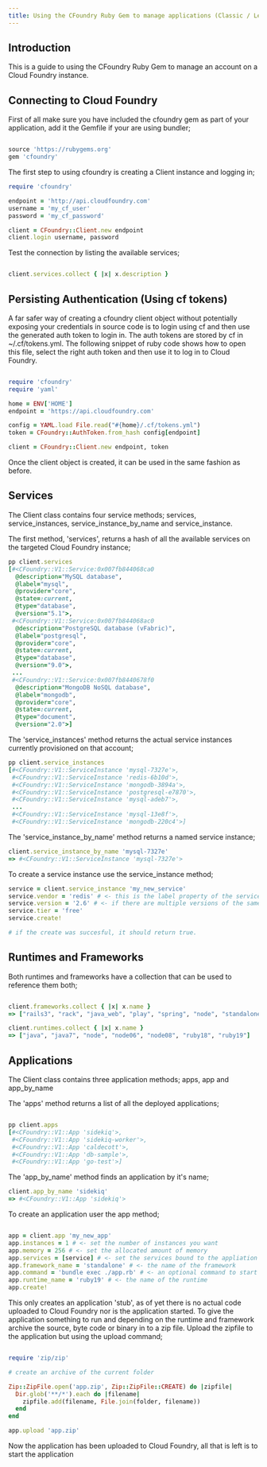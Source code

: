 ```yaml
---
title: Using the CFoundry Ruby Gem to manage applications (Classic / Legacy Cloud Foundry)
---
```


## <a id='intro'></a>Introduction ##

This is a guide to using the CFoundry Ruby Gem to manage an account on a Cloud Foundry instance.

## <a id='connecting'></a>Connecting to Cloud Foundry ##

First of all make sure you have included the cfoundry gem as part of your application, add it the Gemfile if your are using bundler;

~~~ruby

source 'https://rubygems.org'
gem 'cfoundry'

~~~

The first step to using cfoundry is creating a Client instance and logging in;

~~~ruby
require 'cfoundry'

endpoint = 'http://api.cloudfoundry.com'
username = 'my_cf_user'
password = 'my_cf_password'

client = CFoundry::Client.new endpoint
client.login username, password
~~~

Test the connection by listing the available services;

~~~ruby

client.services.collect { |x| x.description }

~~~

## <a id='persist-authentication'></a>Persisting Authentication (Using cf tokens) ##

A far safer way of creating a cfoundry client object without potentially exposing your credentials in source code is to login using cf and then use the generated auth token to login in. The auth tokens are stored by cf in ~/.cf/tokens.yml. The following snippet of ruby code shows how to open this file, select the right auth token and then use it to log in to Cloud Foundry.

~~~ruby

require 'cfoundry'
require 'yaml'

home = ENV['HOME']
endpoint = 'https://api.cloudfoundry.com'

config = YAML.load File.read("#{home}/.cf/tokens.yml")
token = CFoundry::AuthToken.from_hash config[endpoint]

client = CFoundry::Client.new endpoint, token

~~~

Once the client object is created, it can be used in the same fashion as before.

## <a id='services'></a>Services ##

The Client class contains four service methods; services, service_instances, service_instance_by_name and service_instance.

The first method, 'services', returns a hash of all the available services on the targeted Cloud Foundry instance;

~~~ruby
pp client.services
[#<CFoundry::V1::Service:0x007fb844068ca0
  @description="MySQL database",
  @label="mysql",
  @provider="core",
  @state=:current,
  @type="database",
  @version="5.1">,
 #<CFoundry::V1::Service:0x007fb844068ac0
  @description="PostgreSQL database (vFabric)",
  @label="postgresql",
  @provider="core",
  @state=:current,
  @type="database",
  @version="9.0">,
 ...
 #<CFoundry::V1::Service:0x007fb8440678f0
  @description="MongoDB NoSQL database",
  @label="mongodb",
  @provider="core",
  @state=:current,
  @type="document",
  @version="2.0">]
~~~

The 'service_instances' method returns the actual service instances currently provisioned on that account;

~~~ruby
pp client.service_instances
[#<CFoundry::V1::ServiceInstance 'mysql-7327e'>,
 #<CFoundry::V1::ServiceInstance 'redis-6b10d'>,
 #<CFoundry::V1::ServiceInstance 'mongodb-3894a'>,
 #<CFoundry::V1::ServiceInstance 'postgresql-e7870'>,
 #<CFoundry::V1::ServiceInstance 'mysql-adeb7'>,
 ...
 #<CFoundry::V1::ServiceInstance 'mysql-13e8f'>,
 #<CFoundry::V1::ServiceInstance 'mongodb-220c4'>]
~~~

The 'service\_instance\_by_name' method returns a named service instance;

~~~ruby
client.service_instance_by_name 'mysql-7327e'
=> #<CFoundry::V1::ServiceInstance 'mysql-7327e'>
~~~

To create a service instance use the service_instance method;

~~~ruby
service = client.service_instance 'my_new_service'
service.vendor = 'redis' # <- this is the label property of the service
service.version = '2.6' # <- if there are multiple versions of the same service, specify the one required
service.tier = 'free'
service.create!

# if the create was succesful, it should return true.
~~~
## <a id='runtimes-and-frameworks'></a>Runtimes and Frameworks ##

Both runtimes and frameworks have a collection that can be used to reference them both;

~~~ruby

client.frameworks.collect { |x| x.name }
=> ["rails3", "rack", "java_web", "play", "spring", "node", "standalone", "lift", "sinatra", "grails"]

client.runtimes.collect { |x| x.name }
=> ["java", "java7", "node", "node06", "node08", "ruby18", "ruby19"]

~~~

## <a id='applications'></a>Applications ##

The Client class contains three application methods; apps, app and app_by_name

The 'apps' method returns a list of all the deployed applications;

~~~ruby

pp client.apps
[#<CFoundry::V1::App 'sidekiq'>,
 #<CFoundry::V1::App 'sidekiq-worker'>,
 #<CFoundry::V1::App 'caldecott'>,
 #<CFoundry::V1::App 'db-sample'>,
 #<CFoundry::V1::App 'go-test'>]

~~~

The 'app\_by\_name' method finds an application by it's name;

~~~ruby
client.app_by_name 'sidekiq'
=> #<CFoundry::V1::App 'sidekiq'>
~~~

To create an application user the app method;

~~~ ruby

app = client.app 'my_new_app'
app.instances = 1 # <- set the number of instances you want
app.memory = 256 # <- set the allocated amount of memory
app.services = [service] # <- set the services bound to the appliation as an array of references to service_instance objects (optional)
app.framework_name = 'standalone' # <- the name of the framework
app.command = 'bundle exec ./app.rb' # <- an optional command to start the application (if standalone)
app.runtime_name = 'ruby19' # <- the name of the runtime
app.create!

~~~

This only creates an application 'stub', as of yet there is no actual code uploaded to Cloud Foundry nor is the application started. To give the application something to run and depending on the runtime and framework archive the source, byte code or binary in to a zip file. Upload the zipfile to the application but using the upload command;

~~~ruby

require 'zip/zip'

# create an archive of the current folder

Zip::ZipFile.open('app.zip', Zip::ZipFile::CREATE) do |zipfile|
  Dir.glob('**/*').each do |filename|
    zipfile.add(filename, File.join(folder, filename))
  end
end

app.upload 'app.zip'

~~~

Now the application has been uploaded to Cloud Foundry, all that is left is to start the application
